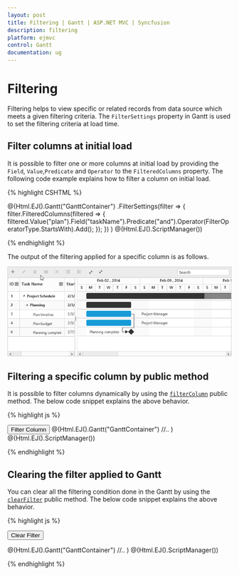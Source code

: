 ```yaml
---
layout: post
title: Filtering | Gantt | ASP.NET MVC | Syncfusion
description: filtering
platform: ejmvc
control: Gantt
documentation: ug
---
```


# Filtering

Filtering helps to view specific or related records from data source which meets a given filtering criteria. The `FilterSettings` property in Gantt is used to set the filtering criteria at load time.

## Filter columns at initial load
It is possible to filter one or more columns at initial load by providing the `Field`, `Value`,`Predicate` and `Operator` to the `FilteredColumns` property. The following code example explains how to filter a column on initial load.

{% highlight CSHTML %}

@(Html.EJ().Gantt("GanttContainer")
  .FilterSettings(filter =>
  {
    filter.FilteredColumns(filtered =>
    {
      filtered.Value("plan").Field("taskName").Predicate("and").Operator(FilterOperatorType.StartsWith).Add();
    });
  })
  )
@(Html.EJ().ScriptManager())

{% endhighlight %}

The output of the filtering applied for a specific column is as follows.

![](Filtering_images/Filtering_img1.png)

## Filtering a specific column by public method

It is possible to filter columns dynamically by using the [`filterColumn`](/api/js/ejgantt#methods:filtercolumn "filterColumn(fieldName, filterOperator, filterValue, [predicate], [matchCase])") public method. 
The below code snippet explains the above behavior.

{% highlight js %}

<button id="filterColumn">Filter Column</button>
@(Html.EJ().Gantt("GanttContainer")
   //..
 )
@(Html.EJ().ScriptManager())
<script type="text/javascript">

$("#filterColumn").click(function (args) {
       var obj = $("#GanttContainer").ejGantt("instance");
       obj.filterColumn("taskName", "startswith", "plan");
})
</script>

{% endhighlight %}


## Clearing the filter applied to Gantt

You can clear all the filtering condition done in the Gantt by using the [`clearFilter`](/api/js/ejgantt#methods:clearfilter "clearFilter()") public method. 
The below code snippet explains the above behavior.

{% highlight js %}

<button id="clearFilter">Clear Filter</button>

@(Html.EJ().Gantt("GanttContainer")
   //..
 )
@(Html.EJ().ScriptManager())

<script type="text/javascript">

$("#clearFilter").click(function (args) {
       var obj = $("#GanttContainer").ejGantt("instance");
       obj.clearFilter();
})
</script>

{% endhighlight %}
